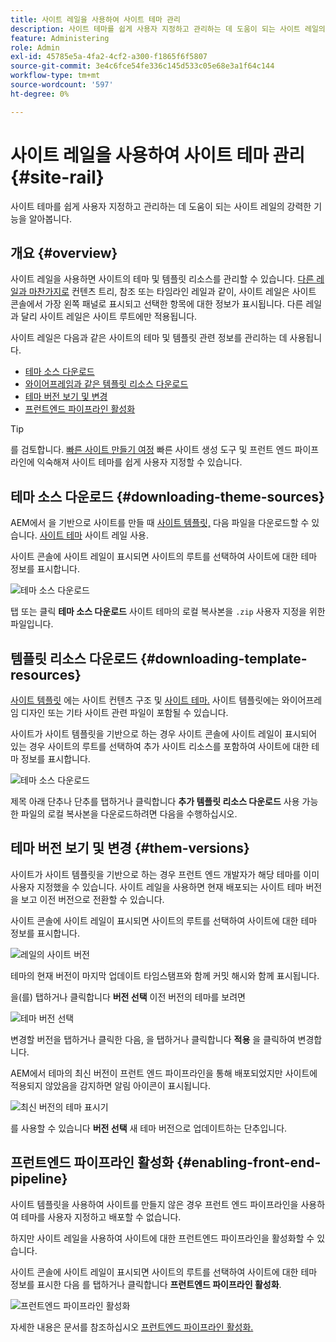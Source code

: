 ```yaml
---
title: 사이트 레일을 사용하여 사이트 테마 관리
description: 사이트 테마를 쉽게 사용자 지정하고 관리하는 데 도움이 되는 사이트 레일의 강력한 기능을 알아봅니다.
feature: Administering
role: Admin
exl-id: 45785e5a-4fa2-4cf2-a300-f1865f6f5807
source-git-commit: 3e4c6fce54fe336c145d533c05e68e3a1f64c144
workflow-type: tm+mt
source-wordcount: '597'
ht-degree: 0%

---
```


# 사이트 레일을 사용하여 사이트 테마 관리 {#site-rail}

사이트 테마를 쉽게 사용자 지정하고 관리하는 데 도움이 되는 사이트 레일의 강력한 기능을 알아봅니다.

## 개요 {#overview}

사이트 레일을 사용하면 사이트의 테마 및 템플릿 리소스를 관리할 수 있습니다. [다른 레일과 마찬가지로](/help/sites-cloud/authoring/getting-started/basic-handling.md#rail-selector) 컨텐츠 트리, 참조 또는 타임라인 레일과 같이, 사이트 레일은 사이트 콘솔에서 가장 왼쪽 패널로 표시되고 선택한 항목에 대한 정보가 표시됩니다. 다른 레일과 달리 사이트 레일은 사이트 루트에만 적용됩니다.

사이트 레일은 다음과 같은 사이트의 테마 및 템플릿 관련 정보를 관리하는 데 사용됩니다.

* [테마 소스 다운로드](#downloading-theme-sources)
* [와이어프레임과 같은 템플릿 리소스 다운로드](#downloading-template-resources)
* [테마 버전 보기 및 변경](#theme-vrsions)
* [프런트엔드 파이프라인 활성화](#enabling-the-front-end-pipeline)

>[!TIP]
>
>를 검토합니다. [빠른 사이트 만들기 여정](/help/journey-sites/quick-site/overview.md) 빠른 사이트 생성 도구 및 프런트 엔드 파이프라인에 익숙해져 사이트 테마를 쉽게 사용자 지정할 수 있습니다.

## 테마 소스 다운로드 {#downloading-theme-sources}

AEM에서 을 기반으로 사이트를 만들 때 [사이트 템플릿,](site-templates.md) 다음 파일을 다운로드할 수 있습니다. [사이트 테마](site-themes.md) 사이트 레일 사용.

사이트 콘솔에 사이트 레일이 표시되면 사이트의 루트를 선택하여 사이트에 대한 테마 정보를 표시합니다.

![테마 소스 다운로드](/help/sites-cloud/administering/assets/download-theme-wireframe.png)

탭 또는 클릭 **테마 소스 다운로드** 사이트 테마의 로컬 복사본을 `.zip` 사용자 지정을 위한 파일입니다.

## 템플릿 리소스 다운로드 {#downloading-template-resources}

[사이트 템플릿](site-templates.md) 에는 사이트 컨텐츠 구조 및 [사이트 테마.](site-themes.md) 사이트 템플릿에는 와이어프레임 디자인 또는 기타 사이트 관련 파일이 포함될 수 있습니다.

사이트가 사이트 템플릿을 기반으로 하는 경우 사이트 콘솔에 사이트 레일이 표시되어 있는 경우 사이트의 루트를 선택하여 추가 사이트 리소스를 포함하여 사이트에 대한 테마 정보를 표시합니다.

![테마 소스 다운로드](/help/sites-cloud/administering/assets/download-theme-wireframe.png)

제목 아래 단추나 단추를 탭하거나 클릭합니다 **추가 템플릿 리소스 다운로드** 사용 가능한 파일의 로컬 복사본을 다운로드하려면 다음을 수행하십시오.

## 테마 버전 보기 및 변경 {#them-versions}

사이트가 사이트 템플릿을 기반으로 하는 경우 프런트 엔드 개발자가 해당 테마를 이미 사용자 지정했을 수 있습니다. 사이트 레일을 사용하면 현재 배포되는 사이트 테마 버전을 보고 이전 버전으로 전환할 수 있습니다.

사이트 콘솔에 사이트 레일이 표시되면 사이트의 루트를 선택하여 사이트에 대한 테마 정보를 표시합니다.

![레일의 사이트 버전](/help/sites-cloud/administering/assets/theme-versions.png)

테마의 현재 버전이 마지막 업데이트 타임스탬프와 함께 커밋 해시와 함께 표시됩니다.

을(를) 탭하거나 클릭합니다 **버전 선택** 이전 버전의 테마를 보려면

![테마 버전 선택](/help/sites-cloud/administering/assets/select-theme-versions.png)

변경할 버전을 탭하거나 클릭한 다음, 을 탭하거나 클릭합니다 **적용** 을 클릭하여 변경합니다.

AEM에서 테마의 최신 버전이 프런트 엔드 파이프라인을 통해 배포되었지만 사이트에 적용되지 않았음을 감지하면 알림 아이콘이 표시됩니다.

![최신 버전의 테마 표시기](/help/sites-cloud/administering/assets/new-theme-version.png)

를 사용할 수 있습니다 **버전 선택** 새 테마 버전으로 업데이트하는 단추입니다.

## 프런트엔드 파이프라인 활성화 {#enabling-front-end-pipeline}

사이트 템플릿을 사용하여 사이트를 만들지 않은 경우 프런트 엔드 파이프라인을 사용하여 테마를 사용자 지정하고 배포할 수 없습니다.

하지만 사이트 레일을 사용하여 사이트에 대한 프런트엔드 파이프라인을 활성화할 수 있습니다.

사이트 콘솔에 사이트 레일이 표시되면 사이트의 루트를 선택하여 사이트에 대한 테마 정보를 표시한 다음 를 탭하거나 클릭합니다 **프런트엔드 파이프라인 활성화**.

![프런트엔드 파이프라인 활성화](/help/sites-cloud/administering/assets/enable-fep.png)

자세한 내용은 문서를 참조하십시오 [프런트엔드 파이프라인 활성화.](enable-front-end-pipeline.md)
